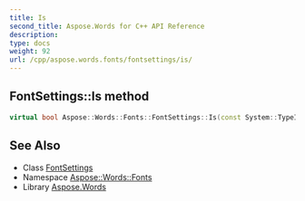 ```yaml
---
title: Is
second_title: Aspose.Words for C++ API Reference
description: 
type: docs
weight: 92
url: /cpp/aspose.words.fonts/fontsettings/is/
---
```

## FontSettings::Is method




```cpp
virtual bool Aspose::Words::Fonts::FontSettings::Is(const System::TypeInfo &target) const override
```

## See Also

* Class [FontSettings](../)
* Namespace [Aspose::Words::Fonts](../../)
* Library [Aspose.Words](../../../)
